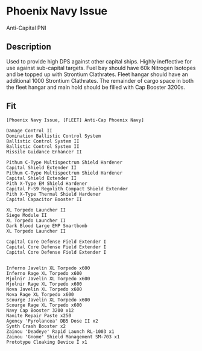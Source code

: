 # Phoenix Navy Issue

Anti-Capital PNI

## Description

Used to provide high DPS against other capital ships.  Highly ineffective for use against sub-capital targets.  Fuel bay should have 60k Nitrogen Isotopes and be topped up with Strontium Clathrates. Fleet hangar should have an additional 1000 Strontium Clathrates.  The remainder of cargo space in both the fleet hangar and main hold should be filled with Cap Booster 3200s.

## Fit
```
[Phoenix Navy Issue, [FLEET] Anti-Cap Phoenix Navy]

Damage Control II
Domination Ballistic Control System
Ballistic Control System II
Ballistic Control System II
Missile Guidance Enhancer II

Pithum C-Type Multispectrum Shield Hardener
Capital Shield Extender II
Pithum C-Type Multispectrum Shield Hardener
Capital Shield Extender II
Pith X-Type EM Shield Hardener
Capital F-S9 Regolith Compact Shield Extender
Pith X-Type Thermal Shield Hardener
Capital Capacitor Booster II

XL Torpedo Launcher II
Siege Module II
XL Torpedo Launcher II
Dark Blood Large EMP Smartbomb
XL Torpedo Launcher II

Capital Core Defense Field Extender I
Capital Core Defense Field Extender I
Capital Core Defense Field Extender I


Inferno Javelin XL Torpedo x600
Inferno Rage XL Torpedo x600
Mjolnir Javelin XL Torpedo x600
Mjolnir Rage XL Torpedo x600
Nova Javelin XL Torpedo x600
Nova Rage XL Torpedo x600
Scourge Javelin XL Torpedo x600
Scourge Rage XL Torpedo x600
Navy Cap Booster 3200 x12
Nanite Repair Paste x250
Agency 'Pyrolancea' DB5 Dose II x2
Synth Crash Booster x2
Zainou 'Deadeye' Rapid Launch RL-1003 x1
Zainou 'Gnome' Shield Management SM-703 x1
Prototype Cloaking Device I x1
```
